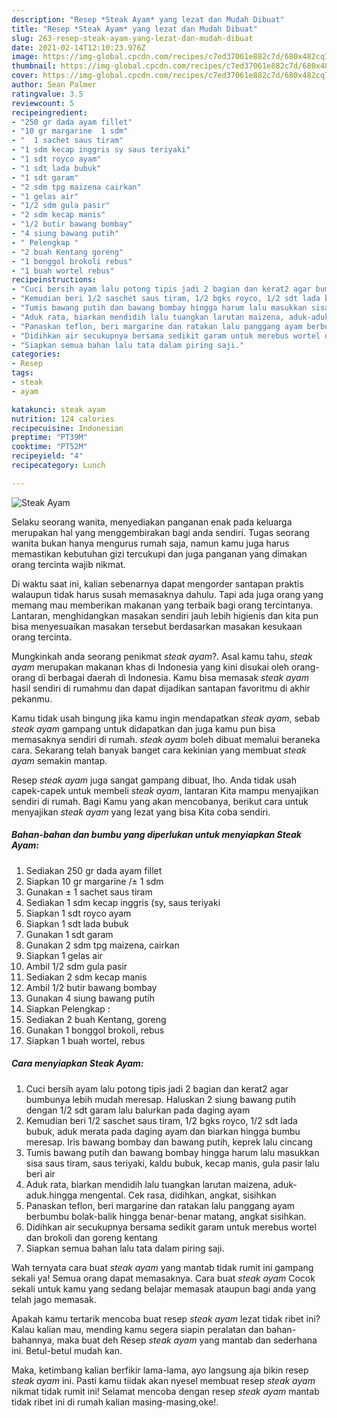 ```yaml
---
description: "Resep *Steak Ayam* yang lezat dan Mudah Dibuat"
title: "Resep *Steak Ayam* yang lezat dan Mudah Dibuat"
slug: 263-resep-steak-ayam-yang-lezat-dan-mudah-dibuat
date: 2021-02-14T12:10:23.976Z
image: https://img-global.cpcdn.com/recipes/c7ed37061e882c7d/680x482cq70/steak-ayam-foto-resep-utama.jpg
thumbnail: https://img-global.cpcdn.com/recipes/c7ed37061e882c7d/680x482cq70/steak-ayam-foto-resep-utama.jpg
cover: https://img-global.cpcdn.com/recipes/c7ed37061e882c7d/680x482cq70/steak-ayam-foto-resep-utama.jpg
author: Sean Palmer
ratingvalue: 3.5
reviewcount: 5
recipeingredient:
- "250 gr dada ayam fillet"
- "10 gr margarine  1 sdm"
- "  1 sachet saus tiram"
- "1 sdm kecap inggris sy saus teriyaki"
- "1 sdt royco ayam"
- "1 sdt lada bubuk"
- "1 sdt garam"
- "2 sdm tpg maizena cairkan"
- "1 gelas air"
- "1/2 sdm gula pasir"
- "2 sdm kecap manis"
- "1/2 butir bawang bombay"
- "4 siung bawang putih"
- " Pelengkap "
- "2 buah Kentang goreng"
- "1 bonggol brokoli rebus"
- "1 buah wortel rebus"
recipeinstructions:
- "Cuci bersih ayam lalu potong tipis jadi 2 bagian dan kerat2 agar bumbunya lebih mudah meresap. Haluskan 2 siung bawang putih dengan 1/2 sdt garam lalu balurkan pada daging ayam"
- "Kemudian beri 1/2 saschet saus tiram, 1/2 bgks royco, 1/2 sdt lada bubuk, aduk merata pada daging ayam dan biarkan hingga bumbu meresap. Iris bawang bombay dan bawang putih, keprek lalu cincang"
- "Tumis bawang putih dan bawang bombay hingga harum lalu masukkan sisa saus tiram, saus teriyaki, kaldu bubuk, kecap manis, gula pasir lalu beri air"
- "Aduk rata, biarkan mendidih lalu tuangkan larutan maizena, aduk-aduk.hingga mengental. Cek rasa, didihkan, angkat, sisihkan"
- "Panaskan teflon, beri margarine dan ratakan lalu panggang ayam berbumbu bolak-balik hingga benar-benar matang, angkat sisihkan."
- "Didihkan air secukupnya bersama sedikit garam untuk merebus wortel dan brokoli dan goreng kentang"
- "Siapkan semua bahan lalu tata dalam piring saji."
categories:
- Resep
tags:
- steak
- ayam

katakunci: steak ayam 
nutrition: 124 calories
recipecuisine: Indonesian
preptime: "PT39M"
cooktime: "PT52M"
recipeyield: "4"
recipecategory: Lunch

---
```



![*Steak Ayam*](https://img-global.cpcdn.com/recipes/c7ed37061e882c7d/680x482cq70/steak-ayam-foto-resep-utama.jpg)

Selaku seorang wanita, menyediakan panganan enak pada keluarga merupakan hal yang menggembirakan bagi anda sendiri. Tugas seorang  wanita bukan hanya mengurus rumah saja, namun kamu juga harus memastikan kebutuhan gizi tercukupi dan juga panganan yang dimakan orang tercinta wajib nikmat.

Di waktu  saat ini, kalian sebenarnya dapat mengorder santapan praktis walaupun tidak harus susah memasaknya dahulu. Tapi ada juga orang yang memang mau memberikan makanan yang terbaik bagi orang tercintanya. Lantaran, menghidangkan masakan sendiri jauh lebih higienis dan kita pun bisa menyesuaikan masakan tersebut berdasarkan masakan kesukaan orang tercinta. 



Mungkinkah anda seorang penikmat *steak ayam*?. Asal kamu tahu, *steak ayam* merupakan makanan khas di Indonesia yang kini disukai oleh orang-orang di berbagai daerah di Indonesia. Kamu bisa memasak *steak ayam* hasil sendiri di rumahmu dan dapat dijadikan santapan favoritmu di akhir pekanmu.

Kamu tidak usah bingung jika kamu ingin mendapatkan *steak ayam*, sebab *steak ayam* gampang untuk didapatkan dan juga kamu pun bisa memasaknya sendiri di rumah. *steak ayam* boleh dibuat memalui beraneka cara. Sekarang telah banyak banget cara kekinian yang membuat *steak ayam* semakin mantap.

Resep *steak ayam* juga sangat gampang dibuat, lho. Anda tidak usah capek-capek untuk membeli *steak ayam*, lantaran Kita mampu menyajikan sendiri di rumah. Bagi Kamu yang akan mencobanya, berikut cara untuk menyajikan *steak ayam* yang lezat yang bisa Kita coba sendiri.

<!--inarticleads1-->

##### Bahan-bahan dan bumbu yang diperlukan untuk menyiapkan *Steak Ayam*:

1. Sediakan 250 gr dada ayam fillet
1. Siapkan 10 gr margarine /± 1 sdm
1. Gunakan  ± 1 sachet saus tiram
1. Sediakan 1 sdm kecap inggris (sy, saus teriyaki
1. Siapkan 1 sdt royco ayam
1. Siapkan 1 sdt lada bubuk
1. Gunakan 1 sdt garam
1. Gunakan 2 sdm tpg maizena, cairkan
1. Siapkan 1 gelas air
1. Ambil 1/2 sdm gula pasir
1. Sediakan 2 sdm kecap manis
1. Ambil 1/2 butir bawang bombay
1. Gunakan 4 siung bawang putih
1. Siapkan  Pelengkap :
1. Sediakan 2 buah Kentang, goreng
1. Gunakan 1 bonggol brokoli, rebus
1. Siapkan 1 buah wortel, rebus




<!--inarticleads2-->

##### Cara menyiapkan *Steak Ayam*:

1. Cuci bersih ayam lalu potong tipis jadi 2 bagian dan kerat2 agar bumbunya lebih mudah meresap. Haluskan 2 siung bawang putih dengan 1/2 sdt garam lalu balurkan pada daging ayam
1. Kemudian beri 1/2 saschet saus tiram, 1/2 bgks royco, 1/2 sdt lada bubuk, aduk merata pada daging ayam dan biarkan hingga bumbu meresap. Iris bawang bombay dan bawang putih, keprek lalu cincang
1. Tumis bawang putih dan bawang bombay hingga harum lalu masukkan sisa saus tiram, saus teriyaki, kaldu bubuk, kecap manis, gula pasir lalu beri air
1. Aduk rata, biarkan mendidih lalu tuangkan larutan maizena, aduk-aduk.hingga mengental. Cek rasa, didihkan, angkat, sisihkan
1. Panaskan teflon, beri margarine dan ratakan lalu panggang ayam berbumbu bolak-balik hingga benar-benar matang, angkat sisihkan.
1. Didihkan air secukupnya bersama sedikit garam untuk merebus wortel dan brokoli dan goreng kentang
1. Siapkan semua bahan lalu tata dalam piring saji.




Wah ternyata cara buat *steak ayam* yang mantab tidak rumit ini gampang sekali ya! Semua orang dapat memasaknya. Cara buat *steak ayam* Cocok sekali untuk kamu yang sedang belajar memasak ataupun bagi anda yang telah jago memasak.

Apakah kamu tertarik mencoba buat resep *steak ayam* lezat tidak ribet ini? Kalau kalian mau, mending kamu segera siapin peralatan dan bahan-bahannya, maka buat deh Resep *steak ayam* yang mantab dan sederhana ini. Betul-betul mudah kan. 

Maka, ketimbang kalian berfikir lama-lama, ayo langsung aja bikin resep *steak ayam* ini. Pasti kamu tiidak akan nyesel membuat resep *steak ayam* nikmat tidak rumit ini! Selamat mencoba dengan resep *steak ayam* mantab tidak ribet ini di rumah kalian masing-masing,oke!.


